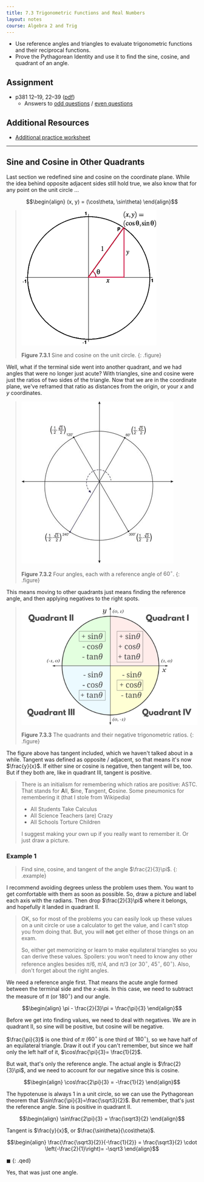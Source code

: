 ```yaml
---
title: 7.3 Trigonometric Functions and Real Numbers
layout: notes
course: Algebra 2 and Trig
---
```


- Use reference angles and triangles to evaluate trigonometric functions and their reciprocal functions.
- Prove the Pythagorean Identity and use it to find the sine, cosine, and quadrant of an angle.

## Assignment

- p381 12–19, 22–39 ([pdf](./pdf/alg2-practice-0703.pdf))
  - Answers to [odd questions](../misc/alg2-odd-answers.pdf) / [even questions](../misc/alg2-even-answers.pdf)

## Additional Resources

- [Additional practice worksheet](./pdf/alg2-add-practice-0703.pdf)

---

## Sine and Cosine in Other Quadrants

Last section we redefined sine and cosine on the coordinate plane. While the idea behind opposite adjacent sides still hold true, we also know that for any point on the unit circle ...

$$\begin{align}
(x, y) = (\cos\theta, \sin\theta)
\end{align}$$

> ![Sine and cosine on the unit circle](./img/7-3-unit-circle-sine-cosine.gif)
>
> **Figure 7.3.1** Sine and cosine on the unit circle.
{: .figure}

Well, what if the terminal side went into another quadrant, and we had angles that were no longer just acute? With triangles, sine and cosine were just the ratios of two sides of the triangle. Now that we are in the coordinate plane, we've reframed that ratio as distances from the origin, or your $x$ and $y$ coordinates.

> ![60 degree angles on the unit circle](./img/7-3-60-degrees.jpg)
>
> **Figure 7.3.2** Four angles, each with a reference angle of $60^\circ$.
{: .figure}

This means moving to other quadrants just means finding the reference angle, and then applying negatives to the right spots.

> ![Negatives and the unit circle](./img/7-3-unit-circle-negatives.png)
>
> **Figure 7.3.3** The quadrants and their negative trigonometric ratios.
{: .figure}

The figure above has tangent included, which we haven't talked about in a while. Tangent was defined as opposite / adjacent, so that means it's now $\frac{y}{x}$. If either sine or cosine is negative, then tangent will be, too. But if they both are, like in quadrant III, tangent is positive.

> There is an initialism for remembering which ratios are positive: ASTC. That stands for **A**ll, **S**ine, **T**angent, **C**osine. Some pneumonics for remembering it (that I stole from Wikipedia)
>
> - All Students Take Calculus
> - All Science Teachers (are) Crazy
> - All Schools Torture Children
>
> I suggest making your own up if you really want to remember it. Or just draw a picture.

### Example 1

> Find sine, cosine, and tangent of the angle $\frac{2}{3}\pi$.
{: .example}

I recommend avoiding degrees unless the problem uses them. You want to get comfortable with them as soon as possible. So, draw a picture and label each axis with the radians. Then drop $\frac{2}{3}\pi$ where it belongs, and hopefully it landed in quadrant II.

> OK, so for most of the problems you can easily look up these values on a unit circle or use a calculator to get the value, and I can't stop you from doing that. But, you will **not** get either of those things on an exam.
>
> So, either get memorizing or learn to make equilateral triangles so you can derive these values. Spoilers: you won't need to know any other reference angles besides $\pi/6$, $\pi/4$, and $\pi/3$ (or $30^\circ$, $45^\circ$, $60^\circ$). Also, don't forget about the right angles.

We need a reference angle first. That means the acute angle formed between the terminal side and the $x$-axis. In this case, we need to subtract the measure of $\pi$ (or $180^\circ$) and our angle.

$$\begin{align}
\pi - \frac{2}{3}\pi = \frac{\pi}{3}
\end{align}$$

Before we get into finding values, we need to deal with negatives. We are in quadrant II, so sine will be positive, but cosine will be negative.

$\frac{\pi}{3}$ is one third of $\pi$ ($60^\circ$ is one third of $180^\circ$), so we have half of an equilateral triangle. Draw it out if you can't remember, but since we half only the left half of it, $\cos\frac{\pi}{3}= \frac{1}{2}$.

But wait, that's only the reference angle. The actual angle is $\frac{2}{3}\pi$, and we need to account for our negative since this is cosine.

$$\begin{align}
\cos\frac{2\pi}{3} = -\frac{1}{2}
\end{align}$$

The hypotenuse is always $1$ in a unit circle, so we can use the Pythagorean theorem that $\sin\frac{\pi}{3}=\frac{\sqrt3}{2}$. But remember, that's just the reference angle. Sine is positive in quadrant II.

$$\begin{align}
\sin\frac{2\pi}{3} = \frac{\sqrt3}{2}
\end{align}$$


Tangent is $\frac{y}{x}$, or $\frac{\sin\theta}{\cos\theta}$.

$$\begin{align}
\frac{\frac{\sqrt3}{2}}{-\frac{1}{2}} = \frac{\sqrt3}{2} \cdot \left(-\frac{2}{1}\right)= -\sqrt3
\end{align}$$

$\blacksquare$
{: .qed}

Yes, that was just one angle.